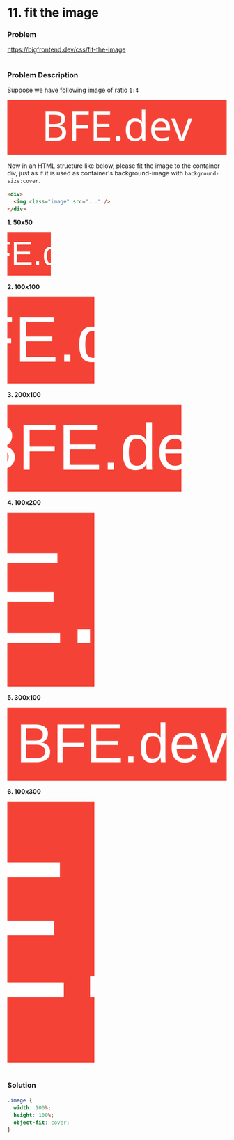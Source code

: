 # 11. fit the image

### Problem

https://bigfrontend.dev/css/fit-the-image

#

### Problem Description

Suppose we have following image of ratio `1:4`

![image](image.svg)

Now in an HTML structure like below, please fit the image to the container div, just as if it is used as container's background-image with `background-size:cover`.

```html
<div>
  <img class="image" src="..." />
</div>
```

**1. 50x50**

![result 1](result-1.png)

**2. 100x100**

![result 2](result-2.png)

**3. 200x100**

![result 3](result-3.png)

**4. 100x200**

![result 4](result-4.png)

**5. 300x100**

![result 5](result-5.png)

**6. 100x300**

![result 6](result-6.png)

#

### Solution

```css
.image {
  width: 100%;
  height: 100%;
  object-fit: cover;
}
```
